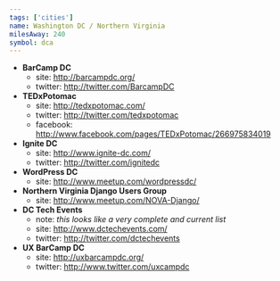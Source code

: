 ```yaml
---
tags: ['cities']
name: Washington DC / Northern Virginia 
milesAway: 240
symbol: dca
---
```

* **BarCamp DC**
  * site: <http://barcampdc.org/>
  * twitter: <http://twitter.com/BarcampDC>
* **TEDxPotomac**
  * site: <http://tedxpotomac.com/>
  * twitter: <http://twitter.com/tedxpotomac>
  * facebook: <http://www.facebook.com/pages/TEDxPotomac/266975834019>
* **Ignite DC**
  * site: <http://www.ignite-dc.com/>
  * twitter: <http://twitter.com/ignitedc>
* **WordPress DC**
  * site: <http://www.meetup.com/wordpressdc/>
* **Northern Virginia Django Users Group**
  * site: <http://www.meetup.com/NOVA-Django/>
* **DC Tech Events**
  * note: _this looks like a very complete and current list_
  * site: <http://www.dctechevents.com/>
  * twitter: <http://twitter.com/dctechevents>
* **UX BarCamp DC**
  * site: <http://uxbarcampdc.org/>
  * twitter: <http://www.twitter.com/uxcampdc>